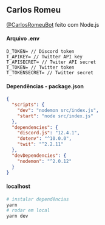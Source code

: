## Carlos Romeu

[@CarlosRomeuBot](https://twitter.com/CarlosRomeuBot) feito com Node.js

#### Arquivo .env
```
D_TOKEN= // Discord token
T_APIKEY= // Twitter API key
T_APISECRET= // Twiter API secret
T_TOKEN= // Twitter token
T_TOKENSECRET= // Twitter secret
```

#### Dependências - package.json
```json
{
  "scripts": {
    "dev": "nodemon src/index.js",
    "start": "node src/index.js"
  },
  "dependencies": {
    "discord.js": "12.4.1",
    "dotenv": "^10.0.0",
    "twit": "^2.2.11"
  },
  "devDependencies": {
    "nodemon": "^2.0.12"
  }
}
```

#### localhost
```bash
# instalar dependências
yarn
# rodar em local
yarn dev
```